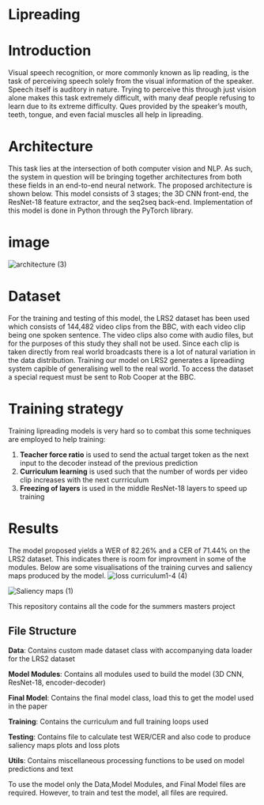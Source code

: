 # Lipreading

# Introduction
Visual speech recognition, or more commonly known as lip reading, is the task of perceiving speech solely from the visual information of the speaker.  Speech itself is auditory in nature. Trying to perceive this through just vision alone makes this task extremely difficult, with many deaf people refusing to learn due to its extreme difficulty. Ques provided by the speaker’s mouth, teeth, tongue, and even facial muscles all help in lipreading.



# Architecture 
This task lies at the intersection of both computer vision and NLP. As such, the system in question will be bringing together architectures from both these fields in an end-to-end neural network. The proposed architecture is shown below. This model consists of 3 stages; the 3D CNN front-end, the ResNet-18 feature extractor, and the seq2seq back-end. Implementation of this model is done in Python through the PyTorch library.

# image
![architecture (3)](https://user-images.githubusercontent.com/62399186/137826151-0dece4b5-3a00-4e00-bc16-0fe6227b51eb.png)


# Dataset
For the training and testing of this model, the LRS2 dataset has been used which consists of 144,482 video clips from the BBC, with each video clip being one spoken sentence. The video clips also come with audio files, but for the purposes of this study they shall not be used. Since each clip is taken directly from real world broadcasts there is a lot of natural variation in the data distribution. Training our model on LRS2 generates a lipreadiing system capible of generalising well to the real world. To access the dataset a special request must be sent to Rob Cooper at the BBC.

# Training strategy
Training lipreading models is very hard so to combat this some techniques are employed to help training:
1. **Teacher force ratio** is used to send the actual target token as the next input to the decoder instead of the previous prediction 
2. **Curriculum learning** is used such that the number of words per video clip increases with the next currriculum 
3. **Freezing of layers** is used in the middle ResNet-18 layers to speed up training

# Results

The model proposed yields a WER of 82.26% and a CER of 71.44% on the LRS2 dataset. This indicates there is room for improvment in some of the modules. Below are some visualisations of the training curves and saliency maps produced by the model.
![loss curriculum1-4 (4)](https://user-images.githubusercontent.com/62399186/137826174-ffb55b4a-7878-4f31-8c5a-c7bf02c2b2ea.png)

![Saliency maps (1)](https://user-images.githubusercontent.com/62399186/137826185-5684143f-e77c-4c84-8861-f9001c63a6ac.png)



This repository contains all the code for the summers masters project
## File Structure

**Data**: Contains custom made dataset class with accompanying data loader for the LRS2 dataset

**Model Modules**: Contains all modules used to build the model (3D CNN, ResNet-18, encoder-decoder)

**Final Model**: Contains the final model class, load this to get the model used in the paper

**Training**: Contains the curriculum and full training loops used

**Testing**: Contains file to calculate test WER/CER and also code to produce saliency maps plots and loss plots

**Utils**: Contains miscellaneous processing functions to be used on model predictions and text

To use the model only the Data,Model Modules, and Final Model files are required. However, to train and test the model, all files are required.

